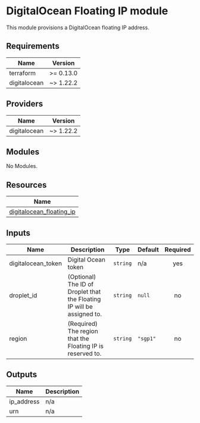 # DigitalOcean Floating IP module

This module provisions a DigitalOcean floating IP address.

<!-- BEGINNING OF PRE-COMMIT-TERRAFORM DOCS HOOK -->
## Requirements

| Name         | Version   |
| ------------ | --------- |
| terraform    | >= 0.13.0 |
| digitalocean | ~> 1.22.2 |

## Providers

| Name         | Version   |
| ------------ | --------- |
| digitalocean | ~> 1.22.2 |

## Modules

No Modules.

## Resources

| Name                                                                                                                            |
| ------------------------------------------------------------------------------------------------------------------------------- |
| [digitalocean_floating_ip](https://registry.terraform.io/providers/digitalocean/digitalocean/latest/docs/resources/floating_ip) |

## Inputs

| Name                | Description                                                            | Type     | Default  | Required |
| ------------------- | ---------------------------------------------------------------------- | -------- | -------- | :------: |
| digitalocean\_token | Digital Ocean token                                                    | `string` | n/a      |   yes    |
| droplet\_id         | (Optional) The ID of Droplet that the Floating IP will be assigned to. | `string` | `null`   |    no    |
| region              | (Required) The region that the Floating IP is reserved to.             | `string` | `"sgp1"` |    no    |

## Outputs

| Name        | Description |
| ----------- | ----------- |
| ip\_address | n/a         |
| urn         | n/a         |
<!-- END OF PRE-COMMIT-TERRAFORM DOCS HOOK -->